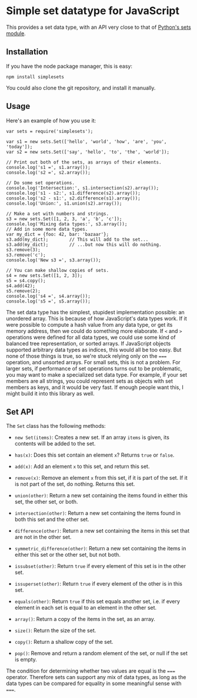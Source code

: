 Simple set datatype for JavaScript
==========

This provides a set data type, with an API very close to that of [Python's sets module](http://docs.python.org/library/sets.html).

Installation
----------

If you have the node package manager, this is easy:

    npm install simplesets

You could also clone the git repository, and install it manually.

Usage
----------

Here's an example of how you use it:

    var sets = require('simplesets');
    
    var s1 = new sets.Set(['hello', 'world', 'how', 'are', 'you', 'today']);
    var s2 = new sets.Set(['say', 'hello', 'to', 'the', 'world']);
    
    // Print out both of the sets, as arrays of their elements.
    console.log('s1 =', s1.array());
    console.log('s2 =', s2.array());
    
    // Do some set operations.
    console.log('Intersection:', s1.intersection(s2).array());
    console.log('s1 - s2:', s1.difference(s2).array());
    console.log('s2 - s1:', s2.difference(s1).array());
    console.log('Union:', s1.union(s2).array());
    
    // Make a set with numbers and strings.
    s3 = new sets.Set([1, 2, 3, 'a', 'b', 'c']);
    console.log('Mixing data types:', s3.array());
    // Add in some more data types.
    var my_dict = {foo: 42, bar: 'bazaar'};
    s3.add(my_dict);		// This will add to the set...
    s3.add(my_dict);		// ...but now this will do nothing.
    s3.remove(3);
    s3.remove('c');
    console.log('New s3 =', s3.array());
    
    // You can make shallow copies of sets.
    s4 = new sets.Set([1, 2, 3]);
    s5 = s4.copy();
    s4.add(42);
    s5.remove(2);
    console.log('s4 =', s4.array());
    console.log('s5 =', s5.array());
    
The set data type has the simplest, stupidest implementation possible: an unordered array. This is because of how JavaScript's data types work. If it were possible to compute a hash value from any data type, or get its memory address, then we could do something more elaborate. If `<` and `>` operations were defined for all data types, we could use some kind of balanced tree representation, or sorted arrays. If JavaScript objects supported arbitrary data types as indices, this would all be too easy. But none of those things is true, so we're stuck relying only on the `===` operation, and unsorted arrays. For small sets, this is not a problem. For larger sets, if performance of set operations turns out to be problematic, you may want to make a specialized set data type. For example, if your set members are all strings, you could represent sets as objects with set members as keys, and it would be very fast. If enough people want this, I might build it into this library as well.

Set API
----------

The `Set` class has the following methods:

* `new Set(items)`: Creates a new set. If an array `items` is given, its contents will be added to the set.

* `has(x)`: Does this set contain an element `x`? Returns `true` or `false`.

* `add(x)`: Add an element `x` to this set, and return this set.

* `remove(x)`: Remove an element `x` from this set, if it is part of the set. If it is not part of the set, do nothing. Returns this set.

* `union(other)`: Return a new set containing the items found in either this set, the other set, or both.

* `intersection(other)`: Return a new set containing the items found in both this set and the other set.

* `difference(other)`: Return a new set containing the items in this set that are not in the other set.

* `symmetric_difference(other)`: Return a new set containing the items in either this set or the other set, but not both.

* `issubset(other)`: Return `true` if every element of this set is in the other set.

* `issuperset(other)`: Return `true` if every element of the other is in this set.

* `equals(other)`: Return `true` if this set equals another set, i.e. if every element in each set is equal to an element in the other set.

* `array()`: Return a copy of the items in the set, as an array.

* `size()`: Return the size of the set.

* `copy()`: Return a shallow copy of the set.

* `pop()`: Remove and return a random element of the set, or null if the set is empty.

The condition for determining whether two values are equal is the `===` operator. Therefore sets can support any mix of data types, as long as the data types can be compared for equality in some meaningful sense with `===`.
